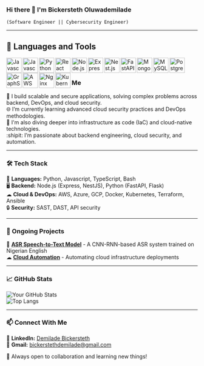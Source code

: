 ### Hi there 👋 I'm Bickersteth Oluwademilade 
`(Software Engineer || Cybersecurity Engineer)`<hr>
<h2>🧰 Languages and Tools</h2>
<img align="left" alt="Javascript" width="40px" src="https://cdn.jsdelivr.net/gh/devicons/devicon/icons/javascript/javascript-original.svg" />
<img align="left" alt="Javascript" width="40px" src="https://cdn.jsdelivr.net/gh/devicons/devicon/icons/typescript/typescript-original.svg" />
<img align="left" alt="Python" width="40px" src="https://cdn.jsdelivr.net/gh/devicons/devicon/icons/python/python-original.svg" />
<img align="left" alt="React" width="40px" src="https://cdn.jsdelivr.net/gh/devicons/devicon/icons/react/react-original-wordmark.svg" />
<img align="left" alt="Node.js" width="40px" src="https://cdn.jsdelivr.net/gh/devicons/devicon/icons/nodejs/nodejs-original-wordmark.svg" />
<img align="left" alt="Express.js" width="40px" src="https://cdn.jsdelivr.net/gh/devicons/devicon/icons/express/express-original-wordmark.svg" />
<img align="left" alt="Nest.js" width="40px" src="https://cdn.jsdelivr.net/gh/devicons/devicon@latest/icons/nestjs/nestjs-original-wordmark.svg" />
<img align="left" alt="FastAPI" width="40px" src="https://cdn.jsdelivr.net/gh/devicons/devicon@latest/icons/fastapi/fastapi-original.svg" />
<img align="left" alt="MongoDB" width="40px"  src="https://cdn.jsdelivr.net/gh/devicons/devicon/icons/mongodb/mongodb-original-wordmark.svg" />
<img align="left" alt="MySQL" width="40px" src="https://cdn.jsdelivr.net/gh/devicons/devicon/icons/mysql/mysql-plain-wordmark.svg" />
<img align="left" alt="PostgreSQL" width="40px" src="https://cdn.jsdelivr.net/gh/devicons/devicon/icons/postgresql/postgresql-original-wordmark.svg" />
<img align="left" alt="GraphSQL" width="40px" src="https://cdn.jsdelivr.net/gh/devicons/devicon/icons/graphql/graphql-plain.svg" />
<img align="left" alt="AWS" width="40px" src="https://cdn.jsdelivr.net/gh/devicons/devicon@latest/icons/amazonwebservices/amazonwebservices-original-wordmark.svg" />
<img align="left" alt="Nginx" width="40px" src="https://cdn.jsdelivr.net/gh/devicons/devicon@latest/icons/nginx/nginx-original.svg" />
<img align="left" alt="Kubernetes" width="40px" src="https://cdn.jsdelivr.net/gh/devicons/devicon@latest/icons/kubernetes/kubernetes-original-wordmark.svg" />
<br>
<be>
<h1></h1>
<h3>Me</h3>

📌 I build scalable and secure applications, solving complex problems across backend, DevOps, and cloud security.  
🌐 I’m currently learning advanced cloud security practices and DevOps methodologies.  
🌱 I'm also diving deeper into infrastructure as code (IaC) and cloud-native technologies.  
:shipit: I’m passionate about backend engineering, cloud security, and automation.  

---

### 🛠️ Tech Stack  
🚀 **Languages:** Python, Javascript, TypeScript, Bash  
🖥️ **Backend:** Node.js (Express, NestJS), Python (FastAPI, Flask)  
☁ **Cloud & DevOps:** AWS, Azure, GCP, Docker, Kubernetes, Terraform, Ansible  
🔒 **Security:** SAST, DAST, API security

---

### 🔧 Ongoing Projects  
🚀 **[ASR Speech-to-Text Model](https://github.com/Oluwademiladeogo/VoxPreference)** - A CNN-RNN-based ASR system trained on Nigerian English  
☁ **[Cloud Automation](https://github.com/Oluwademiladeogo/backend.im-infra)** - Automating cloud infrastructure deployments  

---
<!-- 

### 📝 Blog & Writing  
I sometimes share my knowledge and experiences in DevOps, cloud security, and backend development. Check out my latest writings:  

📌 **Latest Articles:**  
- 🚀 [Title of Blog Post 1](https://yourblog.com/post1)  
- 🔐 [Title of Blog Post 2](https://yourblog.com/post2)  
- ⚡ [Title of Blog Post 3](https://yourblog.com/post3)

---
 -->
### 📈 GitHub Stats  
![Your GitHub Stats](https://github-readme-stats.vercel.app/api?username=Oluwademiladeogo&show_icons=true&theme=radical)  
![Top Langs](https://github-readme-stats.vercel.app/api/top-langs/?username=Oluwademiladeogo&layout=compact&theme=radical)  

---

### 📫 Connect With Me  
💼 **LinkedIn:** [Demilade Bickersteth](https://linkedin.com/in/bickersteth)  
📩 **Gmail:** bickerstethdemilade@gmail.com  
<!-- 🌐 **Portfolio:** [yourwebsite.com](https://yourwebsite.com)   -->

🚀 Always open to collaboration and learning new things!  

